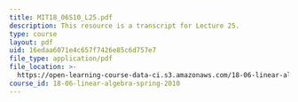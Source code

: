 ```yaml
---
title: MIT18_06S10_L25.pdf
description: This resource is a transcript for Lecture 25.
type: course
layout: pdf
uid: 16edaa6071e4c657f7426e85c6d757e7
file_type: application/pdf
file_location: >-
  https://open-learning-course-data-ci.s3.amazonaws.com/18-06-linear-algebra-spring-2010/16edaa6071e4c657f7426e85c6d757e7_MIT18_06S10_L25.pdf
course_id: 18-06-linear-algebra-spring-2010
---
```

